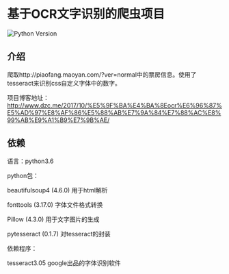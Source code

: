 # 基于OCR文字识别的爬虫项目

<!-- BADGES/ -->
![Python Version](https://img.shields.io/badge/python-3.6-blue.svg)
<!-- /BADGES -->

## 介绍
爬取http://piaofang.maoyan.com/?ver=normal中的票房信息。使用了tesseract来识别css自定义字体中的数字。

项目博客地址：http://www.dzc.me/2017/10/%E5%9F%BA%E4%BA%8Eocr%E6%96%87%E5%AD%97%E8%AF%86%E5%88%AB%E7%9A%84%E7%88%AC%E8%99%AB%E9%A1%B9%E7%9B%AE/

## 依赖
语言：python3.6

python包：

beautifulsoup4 (4.6.0) 用于html解析

fonttools (3.17.0) 字体文件格式转换

Pillow (4.3.0) 用于文字图片的生成

pytesseract (0.1.7) 对tesseract的封装

依赖程序：

tesseract3.05 google出品的字体识别软件